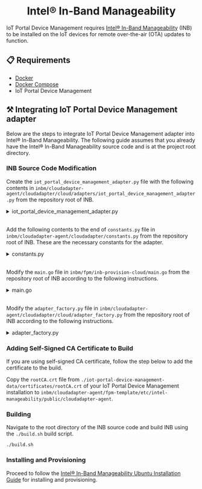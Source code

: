 <h1 align="center">
  Intel® In-Band Manageability
</h1>

IoT Portal Device Management requires [Intel® In-Band Manageability][intel-inb-manageability] (INB) to be installed on 
the IoT devices for remote over-the-air (OTA) updates to function.

[intel-inb-manageability]: https://github.com/intel/intel-inb-manageability

## 📋 Requirements

- [Docker](https://docs.docker.com/engine/install/ubuntu/)
- [Docker Compose](https://docs.docker.com/compose/install/)
- IoT Portal Device Management

## ⚒️ Integrating IoT Portal Device Management adapter

Below are the steps to integrate IoT Portal Device Management adapter into Intel® In-Band Manageability. The following 
guide assumes that you already have the Intel® In-Band Manageability source code and is at the project root directory.

### INB Source Code Modification

Create the `iot_portal_device_management_adapter.py` file with the following contents in 
`inbm/cloudadapter-agent/cloudadapter/cloud/adapters/iot_portal_device_management_adapter.py` from the repository root 
of INB.
<details>
  <summary>iot_portal_device_management_adapter.py</summary>

```python
"""
Adapter for communication with the cloud agent on the device. It abstracts
creation of the cloud connection, termination, creating commands etc.

Connects to IoT Portal Device Management via the General Cloud MQTT client

Copyright (C) 2017-2022 Intel Corporation
SPDX-License-Identifier: Apache-2.0
"""

from ...exceptions import AdapterConfigureError, ClientBuildError
from ...constants import (IOT_PORTAL_DEVICE_MANAGEMENT_ENDPOINT,
                          IOT_PORTAL_DEVICE_MANAGEMENT_MQTT_PORT,
                          IOT_PORTAL_DEVICE_MANAGEMENT_CACERT)
from ..cloud_builders import build_client_with_config
from ..client.cloud_client import CloudClient
from .adapter import Adapter
from base64 import b64encode, b64decode
from hashlib import sha256
from future.moves.urllib.request import quote
from hmac import HMAC
from time import time, sleep
from typing import Optional, Any, Dict, Callable, Tuple
import requests
import json
import logging

logger = logging.getLogger(__name__)


class IotPortalDeviceManagementAdapter(Adapter):
    def __init__(self, configs: dict) -> None:
        super().__init__(configs)

    def configure(self, configs: dict) -> CloudClient:
        """Configure the IoT Portal Device Management cloud adapter

        @param configs: schema conforming JSON config data
        @exception AdapterConfigureError: If configuration fails
        """
        user_id = configs.get("user_id")
        if not user_id:
            raise AdapterConfigureError("Missing IoT Portal Device Management account user ID")

        device_connection_key = configs.get("device_connection_key")
        if not device_connection_key:
            raise AdapterConfigureError("Missing IoT Portal Device Management Device Connection Key")

        device_id = configs.get("device_id", None)

        hostname, device_id, device_mqtt_password = self._retrieve_mqtt_credentials(user_id,
                                                                                    device_connection_key,
                                                                                    device_id)

        event_pub = f"devices/{device_id}/messages/events/"
        config = {
            "mqtt": {
                "username": device_id,
                "password": device_mqtt_password,
                "hostname": hostname,
                "client_id": device_id,
                "port": IOT_PORTAL_DEVICE_MANAGEMENT_MQTT_PORT
            },
            "tls": {
                "version": "TLSv1.2",
                "certificates": str(IOT_PORTAL_DEVICE_MANAGEMENT_CACERT)
            },
            "event": {
                "pub": event_pub,
                "format": "{\"eventGeneric\": \"{value}\"}"
            },
            "telemetry": {
                "pub": event_pub,
                "format": "{\"{key}\": \"{value}\"}"
            },
            "attribute": {
                "pub": "devices/{}/properties/reported/".format(device_id),
                "format": "{\"{key}\": \"{value}\"}"
            },
            "method": {
                "pub": "iotportal/{}/methods/res/{}".format(device_id, "{request_id}"),
                "format": "",
                "sub": "iotportal/{}/methods/POST/#".format(device_id),
                "parse": {
                    "single": {
                        "request_id": {
                            "regex": r"iotportal\/{}\/methods\/POST\/(\w+)\/([\w=?$-]+)".format(device_id),
                            "group": 2
                        },
                        "method": {
                            "regex": r"iotportal\/{}\/methods\/POST\/(\w+)\/([\w=?$-]+)".format(device_id),
                            "group": 1
                        },
                        "args": {
                            "path": ""
                        }
                    }
                }
            }
        }

        try:
            return build_client_with_config(config)
        except ClientBuildError as e:
            raise AdapterConfigureError(str(e))

    def _retrieve_mqtt_credentials(self, user_id, device_connection_key, existing_device_id):
        """Retrieve the IoT Portal Device Management credentials associated to the device
        @param user_id: (str) The account user id
        @param device_connection_key: (str) The device connection key
        @param existing_device_id: (str) The existing device id
        @return: (tuple) The IoT Portal Device Management MQTT hostname, device id and device MQTT password
        """

        # Set up the initial HTTP request
        endpoint = "{}/api/devices/register".format(IOT_PORTAL_DEVICE_MANAGEMENT_ENDPOINT)
        headers = {
            "Accept": "application/json",
            "Content-Type": "application/json; charset=utf-8",
            "Connection": "keep-alive",
            "UserAgent": "prov_device_client/1.0",
            "Authorization": "Bearer {}".format(device_connection_key),
        }

        if existing_device_id:
            payload = {'userId': user_id, 'deviceId': existing_device_id}
            # Place a registration request for the device
            result = requests.post(endpoint, headers=headers, json=payload, verify=IOT_PORTAL_DEVICE_MANAGEMENT_CACERT)
        else:
            payload = {'userId': user_id}

            # Place a registration request for the device
            result = requests.post(endpoint, headers=headers, json=payload, verify=IOT_PORTAL_DEVICE_MANAGEMENT_CACERT)
        data = result.json()

        # Get the device's assigned hub
        if result.ok:
            mqtt_endpoint = data.get("result").get("mqttEndpoint")

            device = data.get("result").get("device")
            device_id = device.get("id")
            device_mqtt_password = device.get("mqttPassword")
            return [mqtt_endpoint, device_id, device_mqtt_password]
        else:
            error = "Ran into an error retrieving hostname: {} {}".format(
                result.status_code, result.text)
            raise AdapterConfigureError(error)

    def bind_callback(self, name: str, callback: Callable) -> None:
        """Bind a callback to be triggered by a method called on the cloud
        The callback has the signature: (**kwargs) -> (str)
            (**kwargs): Keys/types are documented per action function
            (str): The success status and an accompanying message

        @param name:     callback method name
        @param callback: callback to trigger
        """
        self._client.bind_callback(name, callback)
```
</details>
<br />

Add the following contents to the end of `constants.py` file in `inbm/cloudadapter-agent/cloudadapter/constants.py` from 
the repository root of INB. These are the necessary constants for the adapter.
<details>
  <summary>constants.py</summary>

```python
# ========== IoT Portal Device Management configuration constants


# Endpoint for device provisioning
IOT_PORTAL_DEVICE_MANAGEMENT_ENDPOINT = "https://<your-portal-hostname>"

# The port to which the IoT Portal Device Management MQTTClient should connect
IOT_PORTAL_DEVICE_MANAGEMENT_MQTT_PORT = 8883

IOT_PORTAL_DEVICE_MANAGEMENT_CACERT = INTEL_MANAGEABILITY_ETC_PATH_PREFIX / \
                                      'public' / 'cloudadapter-agent' / 'rootCA.crt'
```
</details>
<br />

Modify the `main.go` file in `inbm/fpm/inb-provision-cloud/main.go` from the repository root of INB according to the 
following instructions.
<details>
  <summary>main.go</summary>

Add the following additional functions into the `main.go` file:
```go
func configureIotPortalDeviceManagement() string {
	println("\nConfiguring to use IoT Portal Device Management...")

	userId := promptString("Please enter your account user ID:")
	deviceConnectionKey := promptString("Please enter your Device Connection Key:")
	deviceId := promptString("Please enter your Device ID (optional):")

	return makeIotPortalDeviceManagementJson(userId, deviceConnectionKey, deviceId)
}

func makeIotPortalDeviceManagementJson(userId string, deviceConnectionKey string, deviceId string) string {
	return `{ "cloud": "iotportaldevicemanagement", "config": { "user_id": "` + userId +
	`", "device_connection_key": "` + deviceConnectionKey +
	`", "device_id": "` + deviceId + `" } }`
}
```

Modify the `setUpCloudCredentialDirectory` function in the `main.go` file to add an additional `selection` and `case` 
for `IoT Portal Device Management` selection:
```go
selection := promptSelect("Please choose a cloud service to use.",
    []string{"Telit Device Cloud", "Azure IoT Central", "ThingsBoard", "IoT Portal Device Management", "Custom"})

case "IoT Portal Device Management":
    cloudConfig = configureIotPortalDeviceManagement()
```
</details>
<br />

Modify the `adapter_factory.py` file in `inbm/cloudadapter-agent/cloudadapter/cloud/adapter_factory.py` from the 
repository root of INB according to the following instructions.
<details>
  <summary>adapter_factory.py</summary>

Import the `IotPortalAdapter` module and modify the `get_adapter` function in the `adapter_factory.py` file to add a case for IoT Portal adapter:
```python
from .adapters.iot_portal_device_management_adapter import IotPortalDeviceManagementAdapter

    elif cloud == "iotportaldevicemanagement":
        return IotPortalDeviceManagementAdapter(config)
```
</details>

### Adding Self-Signed CA Certificate to Build
If you are using self-signed CA certificate, follow the step below to add the certificate to the build.

Copy the `rootCA.crt` file from `./iot-portal-device-management-data/certificates/rootCA.crt` of your IoT Portal Device 
Management installation to `inbm/cloudadapter-agent/fpm-template/etc/intel-manageability/public/cloudadapter-agent`.

### Building
Navigate to the root directory of the INB source code and build INB using the `./build.sh` build script.
```shell
./build.sh
```

### Installing and Provisioning
Proceed to follow the [Intel® In-Band Manageability Ubuntu Installation Guide](https://github.com/intel/intel-inb-manageability/blob/develop/docs/In-Band%20Manageability%20Installation%20Guide%20Ubuntu.md)
for installing and provisioning.
